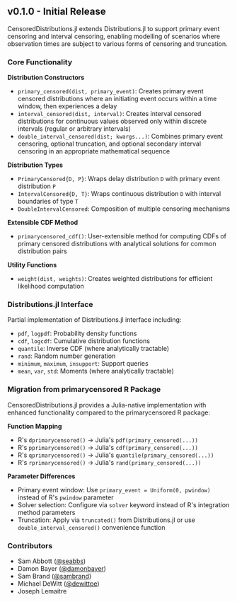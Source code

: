 ## v0.1.0 - Initial Release

CensoredDistributions.jl extends Distributions.jl to support primary event
censoring and interval censoring, enabling modelling of scenarios where
observation times are subject to various forms of censoring and truncation.

### Core Functionality

**Distribution Constructors**
- `primary_censored(dist, primary_event)`: Creates primary event censored
  distributions where an initiating event occurs within a time window, then
  experiences a delay
- `interval_censored(dist, interval)`: Creates interval censored distributions
  for continuous values observed only within discrete intervals (regular or
  arbitrary intervals)
- `double_interval_censored(dist; kwargs...)`: Combines primary event
  censoring, optional truncation, and optional secondary interval censoring
  in an appropriate mathematical sequence

**Distribution Types**
- `PrimaryCensored{D, P}`: Wraps delay distribution `D` with primary event
  distribution `P`
- `IntervalCensored{D, T}`: Wraps continuous distribution `D` with interval
  boundaries of type `T`
- `DoubleIntervalCensored`: Composition of multiple censoring mechanisms

**Extensible CDF Method**
- `primarycensored_cdf()`: User-extensible method for computing CDFs of
  primary censored distributions with analytical solutions for common
  distribution pairs

**Utility Functions**
- `weight(dist, weights)`: Creates weighted distributions for efficient
  likelihood computation

### Distributions.jl Interface

Partial implementation of Distributions.jl interface including:
- `pdf`, `logpdf`: Probability density functions
- `cdf`, `logcdf`: Cumulative distribution functions
- `quantile`: Inverse CDF (where analytically tractable)
- `rand`: Random number generation
- `minimum`, `maximum`, `insupport`: Support queries
- `mean`, `var`, `std`: Moments (where analytically tractable)

### Migration from primarycensored R Package

CensoredDistributions.jl provides a Julia-native implementation with enhanced
functionality compared to the primarycensored R package:

**Function Mapping**
- R's `dprimarycensored()` → Julia's `pdf(primary_censored(...))`
- R's `pprimarycensored()` → Julia's `cdf(primary_censored(...))`
- R's `qprimarycensored()` → Julia's `quantile(primary_censored(...))`
- R's `rprimarycensored()` → Julia's `rand(primary_censored(...))`

**Parameter Differences**
- Primary event window: Use `primary_event = Uniform(0, pwindow)` instead of
  R's `pwindow` parameter
- Solver selection: Configure via `solver` keyword instead of R's
  integration method parameters
- Truncation: Apply via `truncated()` from Distributions.jl or use
  `double_interval_censored()` convenience function


### Contributors

- Sam Abbott ([@seabbs](https://github.com/seabbs))
- Damon Bayer ([@damonbayer](https://github.com/damonbayer))
- Sam Brand ([@sambrand](https://github.com/sambrand))
- Michael DeWitt ([@dewittpe](https://github.com/dewittpe))
- Joseph Lemaitre
